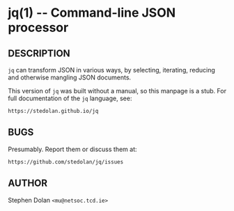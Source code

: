 jq(1) -- Command-line JSON processor
====================================

## DESCRIPTION

`jq` can transform JSON in various ways, by selecting, iterating,
reducing and otherwise mangling JSON documents. 

This version of `jq` was built without a manual, so this manpage is a
stub. For full documentation of the `jq` language, see:

    https://stedolan.github.io/jq

## BUGS

Presumably. Report them or discuss them at:

    https://github.com/stedolan/jq/issues

## AUTHOR

Stephen Dolan `<mu@netsoc.tcd.ie>`
